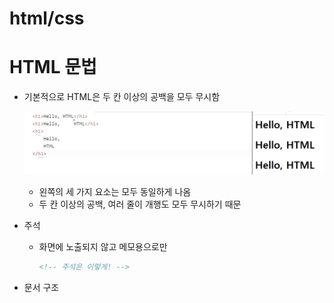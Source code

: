 # html/css

# HTML 문법

- 기본적으로 HTML은 두 칸 이상의 공백을 모두 무시함

  ![Untitled](./images/img1.png)

  - 왼쪽의 세 가지 요소는 모두 동일하게 나옴
  - 두 칸 이상의 공백, 여러 줄이 개행도 모두 무시하기 때문

- 주석

  - 화면에 노출되지 않고 메모용으로만
    ```html
    <!-- 주석은 이렇게! -->
    ```

- 문서 구조
